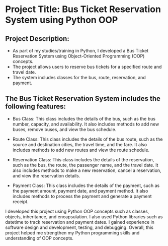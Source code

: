 # Project Title: Bus Ticket Reservation System using Python OOP

## Project Description:
- As part of my studies/training in Python, I developed a Bus Ticket Reservation System using Object-Oriented Programming (OOP) concepts. 
- The project allows users to reserve bus tickets for a specified route and travel date. 
- The system includes classes for the bus, route, reservation, and payment.

## The Bus Ticket Reservation System includes the following features:

- Bus Class: This class includes the details of the bus, such as the bus number, capacity, and availability. It also includes methods to add new buses, remove buses, and view the bus schedule.

- Route Class: This class includes the details of the bus route, such as the source and destination cities, the travel time, and the fare. It also includes methods to add new routes and view the route schedule.

- Reservation Class: This class includes the details of the reservation, such as the bus, the route, the passenger name, and the travel date. It also includes methods to make a new reservation, cancel a reservation, and view the reservation details.

- Payment Class: This class includes the details of the payment, such as the payment amount, payment date, and payment method. It also includes methods to process the payment and generate a payment receipt.

I developed this project using Python OOP concepts such as classes, objects, inheritance, and encapsulation. I also used Python libraries such as datetime to track reservation and payment dates. I gained experience in software design and development, testing, and debugging. Overall, this project helped me strengthen my Python programming skills and understanding of OOP concepts.
